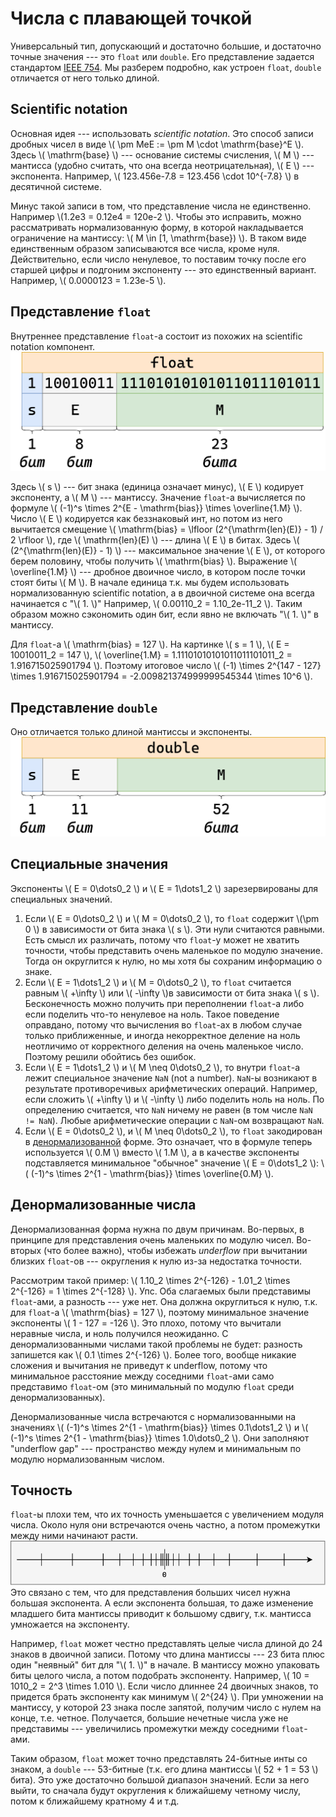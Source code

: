 # Числа с плавающей точкой

Универсальный тип, допускающий и достаточно большие, и достаточно точные
значения --- это `float` или `double`. Его представление задается стандартом
[IEEE 754](https://en.wikipedia.org/wiki/IEEE_754). Мы разберем подробно, как
устроен `float`, `double` отличается от него только длиной.

## Scientific notation

Основная идея --- использовать _scientific notation_. Это способ записи
дробных чисел в виде \\( \\pm MeE := \\pm M \cdot \\mathrm{base}^E  \\). Здесь
\\( \\mathrm{base} \\) --- основание системы счисления, \\( M \\) ---
мантисса (удобно считать, что она всегда неотрицательная), \\( E \\) ---
экспонента. Например, \\( 123.456e-7.8 = 123.456 \cdot 10^{-7.8} \\) в
десятичной системе.

Минус такой записи в том, что представление числа не единственно. Например
\\(1.2e3 = 0.12e4 = 120e-2 \\). Чтобы это исправить, можно рассматривать
нормализованную форму, в которой накладывается ограничение на мантиссу: \\( M
\in [1, \\mathrm{base}) \\). В таком виде единственным образом записываются все
числа, кроме нуля. Действительно, если число ненулевое, то поставим точку после
его старшей цифры и подгоним экспоненту --- это единственный вариант.
Например, \\( 0.0000123 = 1.23e-5 \\).

## Представление `float`

Внутреннее представление `float`-а состоит из похожих на scientific notation
компонент.
![float](float.png)

Здесь \\( s \\) --- бит знака (единица означает минус), \\( E \\) кодирует
экспоненту, а \\( M \\) --- мантиссу. Значение `float`-а вычисляется по
формуле \\( (-1)^s \times 2^{E - \\mathrm{bias}} \times \\overline{1.M} \\).
Число \\( E \\) кодируется как беззнаковый инт, но потом из него вычитается
смещение \\( \\mathrm{bias} = \\lfloor (2^{\\mathrm{len}(E)} - 1) / 2 \\rfloor
\\), где \\( \\mathrm{len}(E) \\) --- длина \\( E \\) в битах. Здесь \\(
(2^{\\mathrm{len}(E)} - 1) \\) --- максимальное значение \\( E \\), от
которого берем половину, чтобы получить \\( \\mathrm{bias} \\). Выражение \\(
\\overline{1.M} \\) --- дробное двоичное число, в котором после точки стоят
биты \\( M \\). В начале единица т.к. мы будем использовать нормализованную
scientific notation, а в двоичной системе она всегда начинается с "\\( 1. \\)"
Например, \\( 0.00110_2 = 1.10_2e-11_2 \\). Таким образом можно сэкономить один
бит, если явно нe включать "\\( 1. \\)" в мантиссу.

Для `float`-а \\( \\mathrm{bias} = 127 \\). На картинке \\( s = 1 \\), \\( E =
10010011_2 = 147 \\), \\( \\overline{1.M} = 1.11101010101011011101011_2 =
1.916715025901794 \\). Поэтому итоговое число \\( (-1) \\times 2^{147 - 127}
\\times 1.916715025901794 = -2.009821374999999545344 \\times 10^6 \\).

## Представление `double`

Оно отличается только длиной мантиссы и экспоненты.
![double](double.png)

## Специальные значения

Экспоненты \\( E = 0\dots0_2 \\) и \\( E = 1\dots1_2 \\) зарезервированы для
специальных значений.
1. Если \\( E = 0\dots0_2 \\) и \\( M = 0\dots0_2 \\), то `float` содержит
   \\(\pm 0 \\) в зависимости от бита знака \\( s \\). Эти нули считаются
   равными. Есть смысл их различать, потому что `float`-у может не хватить
   точности, чтобы представить очень маленькое по модулю значение. Тогда он
   округлится к нулю, но мы хотя бы сохраним информацию о знаке.
1. Если \\( E = 1\dots1_2 \\) и \\( M = 0\dots0_2 \\), то `float` считается
   равным \\( +\infty \\) или \\( -\infty \\)в зависимости от бита знака \\( s
   \\). Бесконечность можно получить при переполнении `float`-а либо если
   поделить что-то ненулевое на ноль. Такое поведение оправдано, потому что
   вычисления во `float`-ах в любом случае только приближенные, и иногда
   некорректное деление на ноль неотличимо от корректного деления на очень
   маленькое число. Поэтому решили обойтись без ошибок.
1. Если \\( E = 1\dots1_2 \\) и \\( M \neq 0\dots0_2 \\), то внутри `float`-а
   лежит специальное значение `NaN` (not a number). `NaN`-ы возникают в
   результате противоречивых арифметических операций. Например, если сложить \\(
   +\infty \\) и \\( -\infty \\) либо поделить ноль на ноль. По определению
   считается, что `NaN` ничему не равен (в том числе `NaN != NaN`). Любые
   арифметические операции с `NaN`-ом возвращают `NaN`.
1. Если \\( E = 0\dots0_2 \\), и \\( M \neq 0\dots0_2 \\), то `float`
   закодирован в
   [денормализованной](https://en.wikipedia.org/wiki/Subnormal_number) форме.
   Это означает, что в формуле теперь используется \\( 0.M \\) вместо \\( 1.M
   \\), а в качестве экспоненты подставляется минимальное "обычное" значение \\(
   E = 0\dots1_2 \\): \\( (-1)^s \times 2^{1 - \\mathrm{bias}} \times
   \\overline{0.M} \\).

## Денормализованные числа

Денормализованная форма нужна по двум причинам. Во-первых, в принципе для
представления очень маленьких по модулю чисел. Во-вторых (что более важно),
чтобы избежать _underflow_ при вычитании близких `float`-ов --- округления к
нулю из-за недостатка точности.

Рассмотрим такой пример: \\( 1.10_2 \\times 2^{-126} - 1.01_2 \\times 2^{-126} =
1 \\times 2^{-128} \\). Упс. Оба слагаемых были представимы `float`-ами, а
разность --- уже нет. Она должна округлиться к нулю, т.к. для `float`-а \\(
\\mathrm{bias} = 127 \\), поэтому минимальное значение экспоненты \\( 1 - 127 =
-126 \\). Это плохо, потому что вычитали неравные числа, и ноль получился
неожиданно. С денормализованными числами такой проблемы не будет: разность
запишется как \\( 0.1 \\times 2^{-126} \\). Более того, вообще никакие сложения
и вычитания не приведут к underflow, потому что минимальное расстояние между
соседними `float`-ами само представимо `float`-ом (это минимальный по модулю
`float` среди денормализованных).

Денормализованные числа встречаются с нормализованными на значениях \\( (-1)^s
\times 2^{1 - \\mathrm{bias}} \times 0.1\dots1_2 \\) и \\( (-1)^s \times 2^{1 -
\\mathrm{bias}} \times 1.0\dots0_2 \\). Они заполняют "underflow gap" ---
пространство между нулем и минимальным по модулю нормализованным числом.

## Точность

`float`-ы плохи тем, что их точность уменьшается с увеличением модуля числа.
Около нуля они встречаются очень частно, а потом промежутки между ними начинают
расти.
![Числовая прямая](line.png)
Это связано с тем, что для представления больших чисел нужна большая
экспонента. А если экспонента большая, то даже изменение младшего бита мантиссы
приводит к большому сдвигу, т.к. мантисса умножается на экспоненту.

Например, `float` может честно представлять целые числа длиной до 24 знаков в
двоичной записи. Потому что длина мантиссы --- 23 бита плюс один "неявный"
бит для "\\( 1. \\)" в начале. В мантиссу можно упаковать биты целого числа, а
потом подобрать экспоненту. Например, \\( 10 = 1010_2 = 2^3 \\times 1.010 \\).
Если число длиннее 24 двоичных знаков, то придется брать экспоненту как минимум
\\( 2^{24} \\). При умножении на мантиссу, у которой 23 знака после запятой,
получим число с нулем на конце, т.е. четное. Получается, большие нечетные числа
уже не представимы --- увеличились промежутки между соседними `float`-ами.

Таким образом, `float` может точно представлять 24-битные инты со знаком, а
`double` --- 53-битные (т.к. его длина мантиссы \\( 52 + 1 = 53 \\) бита).
Это уже достаточно большой диапазон значений. Если за него выйти, то сначала
будут округления к ближайшему четному числу, потом к ближайшему кратному 4 и
т.д.
